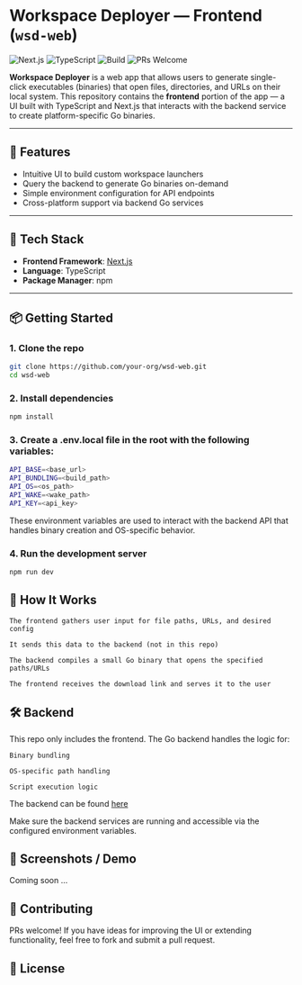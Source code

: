 # Workspace Deployer — Frontend (`wsd-web`)

![Next.js](https://img.shields.io/badge/Next.js-15+-black?logo=next.js&style=for-the-badge)
![TypeScript](https://img.shields.io/badge/TypeScript-5.x-blue?logo=typescript&style=for-the-badge)
![Build](https://img.shields.io/badge/build-passing-brightgreen?style=for-the-badge)
![PRs Welcome](https://img.shields.io/badge/PRs-welcome-brightgreen?style=for-the-badge)


**Workspace Deployer** is a web app that allows users to generate single-click executables (binaries) that open files, directories, and URLs on their local system. This repository contains the **frontend** portion of the app — a UI built with TypeScript and Next.js that interacts with the backend service to create platform-specific Go binaries.

---

## 🚀 Features

- Intuitive UI to build custom workspace launchers  
- Query the backend to generate Go binaries on-demand  
- Simple environment configuration for API endpoints  
- Cross-platform support via backend Go services  

---

## 🧱 Tech Stack

- **Frontend Framework**: [Next.js](https://nextjs.org/)  
- **Language**: TypeScript  
- **Package Manager**: npm  

---

## 📦 Getting Started

### 1. Clone the repo

```bash
git clone https://github.com/your-org/wsd-web.git
cd wsd-web
```

### 2. Install dependencies

```bash
npm install
```

### 3. Create a .env.local file in the root with the following variables:

```bash
API_BASE=<base_url>
API_BUNDLING=<build_path>
API_OS=<os_path>
API_WAKE=<wake_path>
API_KEY=<api_key>
```

These environment variables are used to interact with the backend API that handles binary creation and OS-specific behavior.

### 4. Run the development server

```bash
npm run dev
```


## 🧠 How It Works

    The frontend gathers user input for file paths, URLs, and desired config

    It sends this data to the backend (not in this repo)

    The backend compiles a small Go binary that opens the specified paths/URLs

    The frontend receives the download link and serves it to the user

## 🛠 Backend

This repo only includes the frontend. The Go backend handles the logic for:

    Binary bundling

    OS-specific path handling

    Script execution logic

The backend can be found [here](https://github.com/RecursionExcursion/dd-go-api)

Make sure the backend services are running and accessible via the configured environment variables.


## 📸 Screenshots / Demo

Coming soon ...


## 🤝 Contributing

PRs welcome! If you have ideas for improving the UI or extending functionality, feel free to fork and submit a pull request.


## 📄 License

